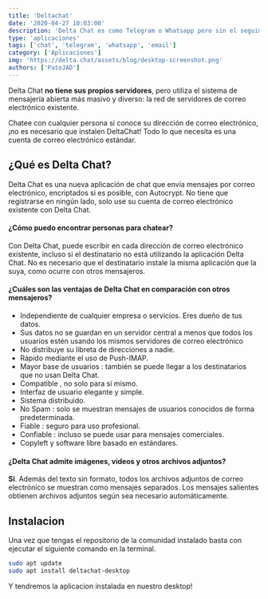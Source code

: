 ```yaml
---
title: 'Deltachat'
date: '2020-04-27 10:03:00'
description: 'Delta Chat es como Telegram o Whatsapp pero sin el seguimiento o el control central. Delta Chat no necesita su número de teléfono.'
type: 'aplicaciones'
tags: ['chat', 'telegram', 'whatsapp', 'email']
category: ['Aplicaciones']
img: 'https://delta.chat/assets/blog/desktop-screenshot.png'
authors: ['PatoJAD']
---
```


Delta Chat **no tiene sus propios servidores**, pero utiliza el sistema de mensajería abierta más masivo y diverso: la red de servidores de correo electrónico existente.

Chatee con cualquier persona si conoce su dirección de correo electrónico, ¡no es necesario que instalen DeltaChat! Todo lo que necesita es una cuenta de correo electrónico estándar.

## ¿Qué es Delta Chat?

Delta Chat es una nueva aplicación de chat que envía mensajes por correo electrónico, encriptados si es posible, con Autocrypt. No tiene que registrarse en ningún lado, solo use su cuenta de correo electrónico existente con Delta Chat.

#### ¿Cómo puedo encontrar personas para chatear?

Con Delta Chat, puede escribir en cada dirección de correo electrónico existente, incluso si el destinatario no está utilizando la aplicación Delta Chat. No es necesario que el destinatario instale la misma aplicación que la suya, como ocurre con otros mensajeros.

#### ¿Cuáles son las ventajas de Delta Chat en comparación con otros mensajeros?

-   Independiente de cualquier empresa o servicios. Eres dueño de tus datos.
-   Sus datos no se guardan en un servidor central a menos que todos los usuarios estén usando los mismos servidores de correo electrónico
-   No distribuye su libreta de direcciones a nadie.
-   Rápido mediante el uso de Push-IMAP.
-   Mayor base de usuarios : también se puede llegar a los destinatarios que no usan Delta Chat.
-   Compatible , no solo para sí mismo.
-   Interfaz de usuario elegante y simple.
-   Sistema distribuido.
-   No Spam : solo se muestran mensajes de usuarios conocidos de forma predeterminada.
-   Fiable : seguro para uso profesional.
-   Confiable : incluso se puede usar para mensajes comerciales.
-   Copyleft y software libre basado en estándares.

#### ¿Delta Chat admite imágenes, videos y otros archivos adjuntos?

**Si**. Además del texto sin formato, todos los archivos adjuntos de correo electrónico se muestran como mensajes separados. Los mensajes salientes obtienen archivos adjuntos según sea necesario automáticamente.

## Instalacion

Una vez que tengas el repositorio de la comunidad instalado basta con ejecutar el siguiente comando en la terminal.

```zsh
sudo apt update
sudo apt install deltachat-desktop
```

Y tendremos la aplicacion instalada en nuestro desktop!
